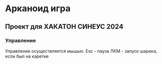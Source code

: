 # Арканоид игра

## Проект для ХАКАТОН СИНЕУС 2024

### Управление
Управление осуществляется мышью.
Esc - пауза
ЛКМ - запуск шарика, если был на каретке
